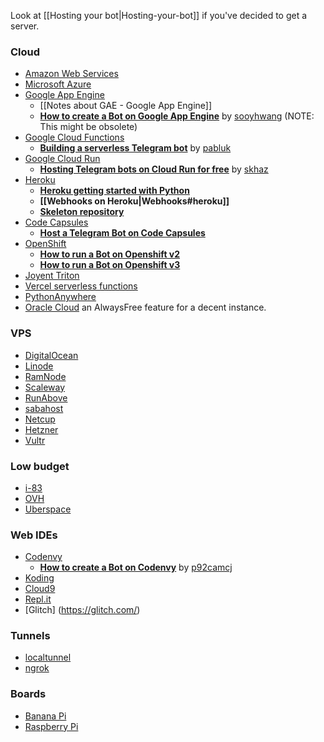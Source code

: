 Look at [[Hosting your bot|Hosting-your-bot]] if you've decided to get a server.

### Cloud
* [Amazon Web Services](https://aws.amazon.com/)
* [Microsoft Azure](https://azure.microsoft.com/)
* [Google App Engine](https://cloud.google.com/appengine) 
    * [[Notes about GAE - Google App Engine]]
    * **[How to create a Bot on Google App Engine](https://github.com/sooyhwang/Simple-Echo-Telegram-Bot)** by [sooyhwang](https://github.com/sooyhwang) (NOTE: This might be obsolete)
* [Google Cloud Functions](https://cloud.google.com/functions/) 
    * **[Building a serverless Telegram bot](https://seminar.io/2018/09/03/building-serverless-telegram-bot/)** by [pabluk](https://github.com/pabluk)
* [Google Cloud Run](https://cloud.google.com/run/) 
    * **[Hosting Telegram bots on Cloud Run for free](https://nullonerror.org/2021/01/08/hosting-telegram-bots-on-google-cloud-run/)** by [skhaz](https://github.com/skhaz/)
* [Heroku](https://www.heroku.com/)
    * **[Heroku getting started with Python](https://devcenter.heroku.com/articles/getting-started-with-python#introduction)**
    * **[[Webhooks on Heroku|Webhooks#heroku]]**
    * **[Skeleton repository](https://github.com/Bibo-Joshi/ptb-heroku-skeleton)**
* [Code Capsules](https://codecapsules.io)
    * **[Host a Telegram Bot on Code Capsules](https://codecapsules.io/docs/tutorials/create-and-host-telegram-bot/)**
* [OpenShift](https://www.openshift.com/)
    * **[How to run a Bot on Openshift v2](https://github.com/lufte/python-telegram-bot-openshift)**
    * **[How to run a Bot on Openshift v3](https://github.com/Gotham13121997/python-telegram-bot-openshift3)**
* [Joyent Triton](https://www.joyent.com/triton)
* [Vercel serverless functions](https://vercel.com/docs/serverless-functions/supported-languages#python)
* [PythonAnywhere](https://www.pythonanywhere.com)
* [Oracle Cloud](https://www.oracle.com/cloud/free/) an AlwaysFree feature for a decent instance.

### VPS
* [DigitalOcean](https://www.digitalocean.com/)
* [Linode](https://www.linode.com/)
* [RamNode](https://www.ramnode.com/)
* [Scaleway](https://www.scaleway.com/)
* [RunAbove](https://www.runabove.com/)
* [sabahost](http://sabatemplate.ir/)
* [Netcup](https://www.netcup.eu/vserver/vps.php)
* [Hetzner](http://hetzner.cloud/)
* [Vultr](https://www.vultr.com/)


### Low budget
* [i-83](https://i-83.net/)
* [OVH](https://www.ovh.com/us/vps/) 
* [Uberspace](https://uberspace.de/)

### Web IDEs
* [Codenvy](https://codenvy.com/)
    * **[How to create a Bot on Codenvy](https://github.com/p92camcj/Tutorial-telegram-bot)** by [p92camcj](https://github.com/p92camcj/Tutorial-telegram-bot)
* [Koding](https://koding.com/)
* [Cloud9](https://c9.io/)
* [Repl.it](https://repl.it/)
* [Glitch] (https://glitch.com/)

### Tunnels
* [localtunnel](https://localtunnel.me/)
* [ngrok](https://ngrok.com/)

### Boards
* [Banana Pi](http://www.banana-pi.org/)
* [Raspberry Pi](https://www.raspberrypi.org/)